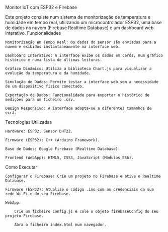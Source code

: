Monitor IoT com ESP32 e Firebase

Este projeto consiste num sistema de monitorização de temperatura e humidade em tempo real, utilizando um microcontrolador ESP32, uma base de dados na nuvem (Firebase Realtime Database) e um dashboard web interativo.
Funcionalidades

    Monitorização em Tempo Real: Os dados do sensor são enviados para a nuvem e exibidos instantaneamente na interface web.

    Dashboard Interativo: A interface exibe os dados em cards, num gráfico histórico e numa lista de últimas leituras.

    Gráfico Dinâmico: Utiliza a biblioteca Chart.js para visualizar a evolução da temperatura e da humidade.

    Simulação de Dados: Permite testar a interface web sem a necessidade de um dispositivo físico conectado.

    Exportação de Dados: Funcionalidade para exportar o histórico de medições para um ficheiro .csv.

    Design Responsivo: A interface adapta-se a diferentes tamanhos de ecrã.

Tecnologias Utilizadas

    Hardware: ESP32, Sensor DHT22.

    Firmware (ESP32): C++ (Arduino Framework).

    Base de Dados: Google Firebase (Realtime Database).

    Frontend (WebApp): HTML5, CSS3, JavaScript (Módulos ES6).

Como Executar

    Configurar o Firebase: Crie um projeto no Firebase e ative o Realtime Database.

    Firmware (ESP32): Atualize o código .ino com as credenciais da sua rede Wi-Fi e do seu Firebase.

    WebApp:

        Crie um ficheiro config.js e cole o objeto firebaseConfig do seu projeto Firebase.

        Abra o ficheiro index.html num navegador.